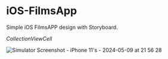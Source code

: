 # iOS-FilmsApp
 
Simple iOS FilmsAPP design with Storyboard. 

*CollectionViewCell*


![Simulator Screenshot - iPhone 11's - 2024-05-09 at 21 56 28](https://github.com/UzunKaanA/iOS-FilmsApp/assets/115887408/78ec434d-5c17-4000-b0e2-5b7496de1403)
